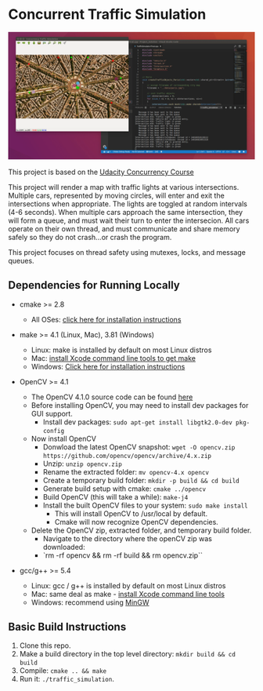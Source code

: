# Concurrent Traffic Simulation

<img src="data/traffic_simulation.gif"/>

This project is based on the [Udacity Concurrency Course](https://www.udacity.com/course/c-plus-plus-nanodegree--nd213) 

This project will render a map with traffic lights at various intersections. Multiple cars, represented by moving circles, will enter and exit the intersections when appropriate. The lights are toggled at random intervals (4-6 seconds). When multiple cars approach the same intersection, they will form a queue, and must wait their turn to enter the intersecion. All cars operate on their own thread, and must communicate and share memory safely so they do not crash...or crash the program.

This project focuses on thread safety using mutexes, locks, and message queues.


## Dependencies for Running Locally
* cmake >= 2.8
  * All OSes: [click here for installation instructions](https://cmake.org/install/)

* make >= 4.1 (Linux, Mac), 3.81 (Windows)
  * Linux: make is installed by default on most Linux distros
  * Mac: [install Xcode command line tools to get make](https://developer.apple.com/xcode/features/)
  * Windows: [Click here for installation instructions](http://gnuwin32.sourceforge.net/packages/make.htm)

* OpenCV >= 4.1
  * The OpenCV 4.1.0 source code can be found [here](https://github.com/opencv/opencv/tree/4.1.0)
  * Before installing OpenCV, you may need to install dev packages for GUI support.
    * Install dev packages: `sudo apt-get install libgtk2.0-dev pkg-config`
  * Now install OpenCV
    * Donwload the latest OpenCV snapshot: `wget -O opencv.zip https://github.com/opencv/opencv/archive/4.x.zip`
    * Unzip: `unzip opencv.zip`
    * Rename the extracted folder: `mv opencv-4.x opencv`
    * Create a temporary build folder: `mkdir -p build && cd build`
    * Generate build setup with cmake: `cmake ../opencv`
    * Build OpenCV (this will take a while): `make-j4`
    * Install the built OpenCV files to your system: `sudo make install`
      * This will install OpenCV to /usr/local by default.
      * Cmake will now recognize OpenCV dependencies.
  * Delete the OpenCV zip, extracted folder, and temporary build folder.
    * Navigate to the directory where the openCV zip was downloaded:
    * `rm -rf opencv && rm -rf build && rm opencv.zip``
    
* gcc/g++ >= 5.4
  * Linux: gcc / g++ is installed by default on most Linux distros
  * Mac: same deal as make - [install Xcode command line tools](https://developer.apple.com/xcode/features/)
  * Windows: recommend using [MinGW](http://www.mingw.org/)

## Basic Build Instructions

1. Clone this repo.
2. Make a build directory in the top level directory: `mkdir build && cd build`
3. Compile: `cmake .. && make`
4. Run it: `./traffic_simulation`.
